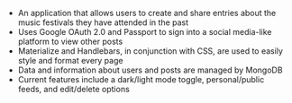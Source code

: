 - An application that allows users to create and share entries about the music festivals they have attended in the past
- Uses Google OAuth 2.0 and Passport to sign into a social media-like platform to view other posts
- Materialize and Handlebars, in conjunction with CSS, are used to easily style and format every page
- Data and information about users and posts are managed by MongoDB
- Current features include a dark/light mode toggle, personal/public feeds, and edit/delete options
